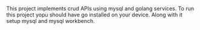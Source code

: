 This project implements crud APIs using mysql and golang services.
To run this project yopu should have go installed on your device.
Along with it setup mysql and mysql workbench.
 